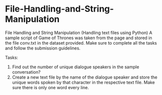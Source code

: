# File-Handling-and-String-Manipulation
File Handling and String Manipulation (Handling text files using Python)
A sample script of Game of Thrones was taken from the page and stored in the file conv.txt
in the dataset provided. Make sure to complete all the tasks and follow the submission
guidelines.


Tasks:
1. Find out the number of unique dialogue speakers in the sample conversation?
2. Create a new text file by the name of the dialogue speaker and store the unique words
spoken by that character in the respective text file. Make sure there is only one word
every line.
